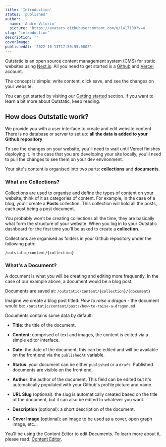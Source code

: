 ```yaml
---
title: 'Introduction'
status: 'published'
author:
  name: 'Andre Vitorio'
  picture: 'https://avatars.githubusercontent.com/u/1417109?v=4'
slug: 'introduction'
description: ''
coverImage: ''
publishedAt: '2022-10-13T17:50:55.000Z'
---
```


Outstatic is an open source content management system (CMS) for static websites using [Next.js](https://nextjs.org). All you need to get started is a [Github](https://github.com) and [Vercel](https://vercel.com/signup) account.

The concept is simple: write content, click save, and see the changes on your website.

You can get started by visiting our [Getting started](/docs/getting-started) section. If you want to learn a bit more about Outstatic, keep reading.

## How does Outstatic work?

We provide you with a user interface to create and edit website content. There is no database or server to set up: **all the data is added to your Github repository**.

To see the changes on your website, you'll need to wait until Vercel finishes deploying it. In the case that you are developing your site locally, you'll need to pull the changes to see them on your dev environment.

Your site's content is organised into two parts: **collections** and **documents**.

### What are Collections?

Collections are used to organise and define the types of content on your website, think of it as categories of content. For example, in the case of a blog, you'll create a **Posts** collection. This collection will hold all the posts, each post being a post document.

You probably won't be creating collections all the time, they are basically what form the structure of your website. When you log in to your Outstatic dashboard for the first time you'll be asked to create a **collection**.

Collections are organised as folders in your Github repository under the following path:

`/outstatic/content/{collection}`

### What's a Document?

A document is what you will be creating and editing more frequently. In the case of our example above, a document would be a blog post.

Documents are saved at: `/outstatic/content/{collection}/{document}`

Imagine we create a blog post titled: *How to raise a dragon* \- the document would be: `/outstatic/content/posts/how-to-raise-a-dragon.md`

Documents contains some data by default:

- **Title**: the title of the document.

- **Content**: comprised of text and images, the content is edited via a simple editor interface.

- **Date**: the date of the document, this can be edited and will be available on the front end via the `publishedAt` variable.

- **Status**: your document can be either `published` or a `draft`. Published documents are visible on the front end.

- **Author**: the author of the document. This field can be edited but it's automatically populated with your Github's profile picture and name.

- **URL Slug** (optional): the slug is automatically created based on the title of the document, but it can also be edited to whatever you want.

- **Description** (optional): a short description of the document.

- **Cover Image** (optional): an image to be used as a cover, open graph image, etc…

You'll be using the Content Editor to edit Documents. To learn more about it, please read: [Content Editor](/docs/the-content-editor).
